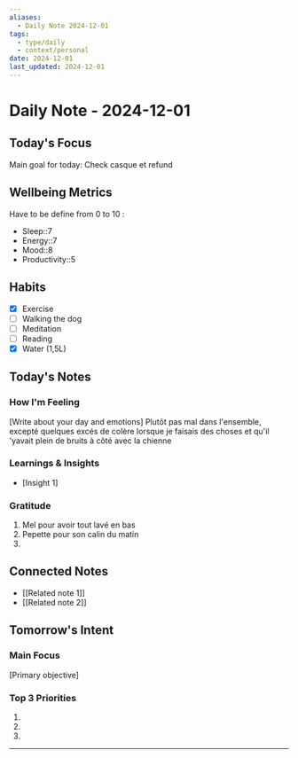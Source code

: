 ```yaml
---
aliases: 
  - Daily Note 2024-12-01
tags: 
  - type/daily
  - context/personal
date: 2024-12-01
last_updated: 2024-12-01
---
```

# Daily Note - 2024-12-01

## Today's Focus
Main goal for today:
Check casque et refund
## Wellbeing Metrics
Have to be define from 0 to 10 :
- Sleep::7
- Energy::7
- Mood::8
- Productivity::5

## Habits
- [x] Exercise
- [ ] Walking the dog
- [ ] Meditation
- [ ] Reading
- [x] Water (1,5L)

## Today's Notes
### How I'm Feeling
[Write about your day and emotions]
Plutôt pas mal dans l'ensemble, excepté quelques excés de colère lorsque je faisais des choses et qu'il 'yavait plein de bruits à côté avec la chienne
### Learnings & Insights
- [Insight 1]

### Gratitude
1. Mel pour avoir tout lavé en bas
2. Pepette pour son calin du matin
3. 

## Connected Notes
- [[Related note 1]]
- [[Related note 2]]

## Tomorrow's Intent
### Main Focus
[Primary objective]

### Top 3 Priorities
1. 
2. 
3. 

---